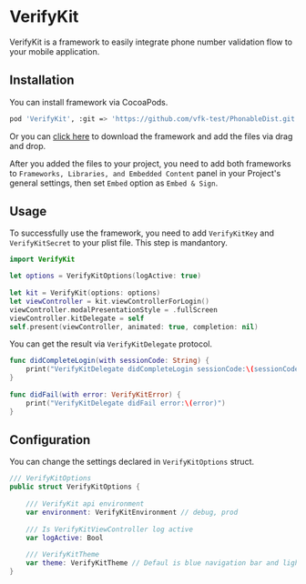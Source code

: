 # VerifyKit

VerifyKit is a framework to easily integrate phone number validation flow to your mobile application.

## Installation

You can install framework via CocoaPods.

```bash
pod 'VerifyKit', :git => 'https://github.com/vfk-test/PhonableDist.git'
```

Or you can [click here](http://www.google.com) to download the framework and add the files via drag and drop.

After you added the files to your project, you need to add both frameworks to ```Frameworks, Libraries, and Embedded Content``` panel in your Project's general settings, then set ```Embed``` option as ```Embed & Sign```.

## Usage

To successfully use the framework, you need to add ```VerifyKitKey``` and ```VerifyKitSecret``` to your plist file. This step is mandantory.

```swift
import VerifyKit

let options = VerifyKitOptions(logActive: true)
        
let kit = VerifyKit(options: options)
let viewController = kit.viewControllerForLogin()
viewController.modalPresentationStyle = .fullScreen
viewController.kitDelegate = self
self.present(viewController, animated: true, completion: nil)
```

You can get the result via ```VerifyKitDelegate``` protocol.

```swift
func didCompleteLogin(with sessionCode: String) {
    print("VerifyKitDelegate didCompleteLogin sessionCode:\(sessionCode)")
}
    
func didFail(with error: VerifyKitError) {
    print("VerifyKitDelegate didFail error:\(error)")
}
```

## Configuration

You can change the settings declared in ```VerifyKitOptions``` struct.

```swift
/// VerifyKitOptions
public struct VerifyKitOptions {
    
    /// VerifyKit api environment
    var environment: VerifyKitEnvironment // debug, prod
    
    /// Is VerifyKitViewController log active
    var logActive: Bool
    
    /// VerifyKitTheme
    var theme: VerifyKitTheme // Defaul is blue navigation bar and light status bar. 
}
```
